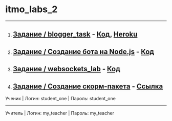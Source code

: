 # itmo_labs_2
_______________________________________________________

1. ## [Задание / blogger_task](https://kodaktor.ru/blogger_task) - [Код](https://github.com/EkaterinaEliseeva/blog), [Heroku](http://blogpost-api.herokuapp.com)
2. ## [Задание / Создание бота на Node.js](https://kodaktor.ru/g/bots) - [Код](https://github.com/EkaterinaEliseeva/node-vk-bot)
3. ## [Задание / websockets_lab](https://kodaktor.ru/g/websockets_lab) - [Код](https://github.com/elkate/chat)
4. ## [Задание / Создание скорм-пакета](https://kodaktor.ru/scorm) - [Ссылка](https://elkate.moodlecloud.com/)
Ученик | Логин: student_one | Пароль: student_one
___________________________
Учитель | Логин: my_teacher | Пароль: my_teacher
